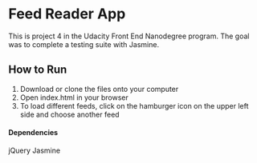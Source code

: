 # Feed Reader App

This is project 4 in the Udacity Front End Nanodegree program. The goal was to complete a testing suite with Jasmine.

## How to Run

1. Download or clone the files onto your computer
2. Open index.html in your browser
3. To load different feeds, click on the hamburger icon on the upper left side and choose another feed


#### Dependencies
jQuery
Jasmine
